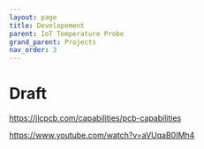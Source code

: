 ```yaml
---
layout: page
title: Developement
parent: IoT Temperature Probe
grand_parent: Projects
nav_order: 3
---
```

# Draft


https://jlcpcb.com/capabilities/pcb-capabilities

https://www.youtube.com/watch?v=aVUqaB0IMh4